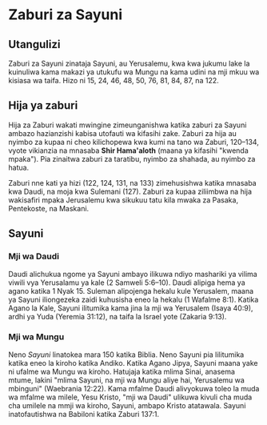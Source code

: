 # Zaburi za Sayuni	 

## Utangulizi

Zaburi za Sayuni zinataja Sayuni, au Yerusalemu, kwa kwa jukumu lake la kuinuliwa kama makazi ya utukufu wa Mungu na kama udini na mji mkuu wa kisiasa wa taifa. Hizo ni 15, 24, 46, 48, 50, 76, 81, 84, 87, na 122.

## Hija ya zaburi

Hija za Zaburi wakati mwingine zimeunganishwa katika zaburi za Sayuni ambazo hazianzishi kabisa utofauti wa kifasihi zake. Zaburi za hija au nyimbo za kupaa ni cheo kilichopewa kwa kumi na tano wa Zaburi, 120–134, vyote vikianzia na mnasaba **Shir Hama'aloth** (maana ya kifasihi "kwenda mpaka"). Pia zinaitwa zaburi za taratibu, nyimbo za shahada, au nyimbo za hatua.

Zaburi nne kati ya hizi (122, 124, 131, na 133) zimehusishwa katika mnasaba kwa Daudi, na moja kwa Sulemani (127). Zaburi za kupaa ziliimbwa na hija wakisafiri mpaka Jerusalemu kwa sikukuu tatu kila mwaka za Pasaka, Pentekoste, na Maskani.

## Sayuni

### Mji wa Daudi

Daudi alichukua ngome ya Sayuni ambayo ilikuwa ndiyo mashariki ya vilima viwili vya Yerusalamu ya kale (2 Samweli 5:6–10). Daudi alipiga hema ya agano katika 1 Nyak 15. Suleman alipojenga hekalu kule Yerusalem, maana ya Sayuni iliongezeka zaidi kuhusisha eneo la hekalu (1 Wafalme 8:1). Katika Agano la Kale, Sayuni ilitumika kama jina la mji wa Yerusalem (Isaya 40:9), ardhi ya Yuda (Yeremia 31:12), na taifa la Israel yote (Zakaria 9:13). 

### Mji wa Mungu

Neno _Sayuni_ linatokea mara 150 katika Biblia. Neno Sayuni pia lilitumika katika eneo la kiroho katika Andiko. Katika Agano Jipya, Sayuni maana yake ni ufalme wa Mungu wa kiroho. Hatujaja katika mlima Sinai, anasema mtume, lakini "mlima Sayuni, na mji wa Mungu aliye hai, Yerusalemu wa mbinguni" (Waebrania 12:22). Kama mfalme Daudi alivyokuwa toleo la muda wa mfalme wa milele, Yesu Kristo, "mji wa Daudi" ulikuwa kivuli cha muda cha umilele na mmji wa kiroho, Sayuni, ambapo Kristo atatawala. Sayuni inatofautishwa na Babiloni katika Zaburi 137:1.